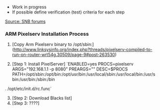 * Work in progress
* If possible define verification (test) criteria for each step

[Source: SNB forums](http://www.snbforums.com/threads/pixelserv-a-better-one-pixel-webserver-for-adblock.26114/)

### ARM Pixelserv Installation Process
1. [Copy Arm Pixelserv binary to /opt/sbin:] (http://www.linksysinfo.org/index.php?threads/pixelserv-compiled-to-run-on-router-wrt54g.30509/page-9#post-263530)

2. [Step 1: Install PixelServer]
`ENABLED=yes
PROCS=pixelserv
ARGS="192.168.1.1 -p 8080"
PREARGS=""
DESC=$PROCS
PATH=/opt/sbin:/opt/bin:/opt/usr/bin:/usr/local/sbin:/usr/local/bin:/usr/sbin:/usr/bin:/sbin:/bin

. /opt/etc/init.d/rc.func`



3. [Step 2: Download Blacks list]
4. [Step 3: ????]